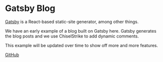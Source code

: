 # Gatsby Blog

[Gatsby](https://gatsbyjs.com) is a React-based static-site generator, among other things.

We have an early example of a blog built on Gatsby here.  Gatsby generates the blog posts and we use
ChiselStrike to add dynamic comments.

This example will be updated over time to show off more and more features.

[GitHub](https://github.com/chiselstrike/chiselstrike-examples/tree/main/gatsby)
